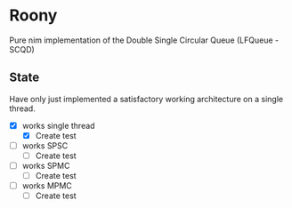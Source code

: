 # Roony

Pure nim implementation of the Double Single Circular Queue (LFQueue - SCQD)

## State

Have only just implemented a satisfactory working architecture on a single thread.

- [x] works single thread
  - [x] Create test
- [ ] works SPSC
  - [ ] Create test
- [ ] works SPMC
  - [ ] Create test
- [ ] works MPMC
  - [ ] Create test